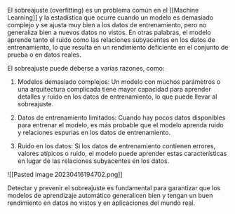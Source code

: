 El sobreajuste (overfitting) es un problema común en el [[Machine Learning]] y la estadística que ocurre cuando un modelo es demasiado complejo y se ajusta muy bien a los datos de entrenamiento, pero no generaliza bien a nuevos datos no vistos. En otras palabras, el modelo aprende tanto el ruido como las relaciones subyacentes en los datos de entrenamiento, lo que resulta en un rendimiento deficiente en el conjunto de prueba o en datos reales.

El sobreajuste puede deberse a varias razones, como:

1.  Modelos demasiado complejos: Un modelo con muchos parámetros o una arquitectura complicada tiene mayor capacidad para aprender detalles y ruido en los datos de entrenamiento, lo que puede llevar al sobreajuste.

2.  Datos de entrenamiento limitados: Cuando hay pocos datos disponibles para entrenar el modelo, es más probable que el modelo aprenda ruido y relaciones espurias en los datos de entrenamiento.

3.  Ruido en los datos: Si los datos de entrenamiento contienen errores, valores atípicos o ruido, el modelo puede aprender estas características en lugar de las relaciones subyacentes en los datos.


![[Pasted image 20230416194702.png]]

Detectar y prevenir el sobreajuste es fundamental para garantizar que los modelos de aprendizaje automático generalicen bien y tengan un buen rendimiento en datos no vistos y en aplicaciones del mundo real.